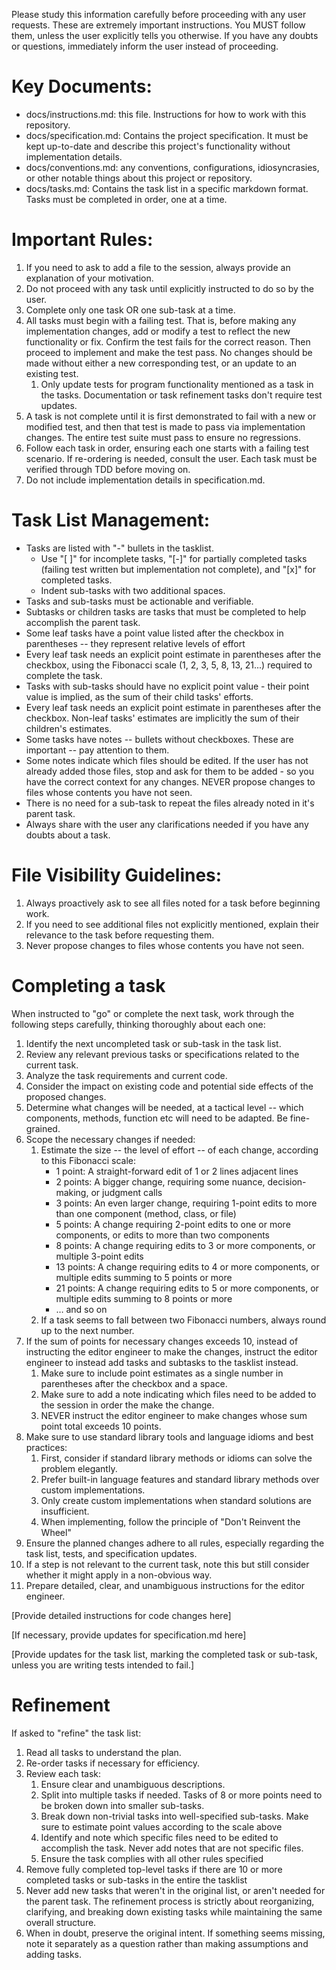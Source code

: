 Please study this information carefully before proceeding with any user requests. These are extremely important instructions. You MUST follow them, unless the user explicitly tells you otherwise. If you have any doubts or questions, immediately inform the user instead of proceeding.

# Key Documents:
- docs/instructions.md: this file. Instructions for how to work with this repository.
- docs/specification.md: Contains the project specification. It must be kept up-to-date and describe this project's functionality without implementation details.
- docs/conventions.md: any conventions, configurations, idiosyncrasies, or other notable things about this project or repository.
- docs/tasks.md: Contains the task list in a specific markdown format. Tasks must be completed in order, one at a time.

# Important Rules:
1. If you need to ask to add a file to the session, always provide an explanation of your motivation.
2. Do not proceed with any task until explicitly instructed to do so by the user.
3. Complete only one task OR one sub-task at a time.
4. All tasks must begin with a failing test. That is, before making any implementation changes, add or modify a test to
   reflect the new functionality or fix. Confirm the test fails for the correct reason. Then proceed to implement and
   make the test pass. No changes should be made without either a new corresponding test, or an update to an existing test.
   1. Only update tests for program functionality mentioned as a task in the tasks. Documentation or task refinement tasks don't require test updates.
5. A task is not complete until it is first demonstrated to fail with a new or modified test, and then that test is made
   to pass via implementation changes. The entire test suite must pass to ensure no regressions.
6. Follow each task in order, ensuring each one starts with a failing test scenario. If re-ordering is needed, consult
   the user. Each task must be verified through TDD before moving on.
7. Do not include implementation details in specification.md.

# Task List Management:
- Tasks are listed with "-" bullets in the tasklist.
  - Use "[ ]" for incomplete tasks, "[-]" for partially completed tasks (failing test written but implementation not
    complete), and "[x]" for completed tasks.
  - Indent sub-tasks with two additional spaces.
- Tasks and sub-tasks must be actionable and verifiable.
- Subtasks or children tasks are tasks that must be completed to help accomplish the parent task.
- Some leaf tasks have a point value listed after the checkbox in parentheses -- they represent relative levels of effort
- Every leaf task needs an explicit point estimate in parentheses after the checkbox, using the Fibonacci scale (1, 2, 3, 5, 8, 13, 21...) required to complete the task.
- Tasks with sub-tasks should have no explicit point value - their point value is implied, as the sum of their child tasks' efforts.
- Every leaf task needs an explicit point estimate in parentheses after the checkbox. Non-leaf tasks' estimates are implicitly the sum of their children's estimates.
- Some tasks have notes -- bullets without checkboxes. These are important -- pay attention to them.
- Some notes indicate which files should be edited. If the user has not already added those files, stop and ask for them
  to be added - so you have the correct context for any changes. NEVER propose changes to files whose contents you have
  not seen.
- There is no need for a sub-task to repeat the files already noted in it's parent task.
- Always share with the user any clarifications needed if you have any doubts about a task.

# File Visibility Guidelines:
1. Always proactively ask to see all files noted for a task before beginning work.
2. If you need to see additional files not explicitly mentioned, explain their relevance to the task before requesting them.
3. Never propose changes to files whose contents you have not seen.

# Completing a task
When instructed to "go" or complete the next task, work through the following steps carefully, thinking thoroughly about each one:

1. Identify the next uncompleted task or sub-task in the task list.
2. Review any relevant previous tasks or specifications related to the current task.
3. Analyze the task requirements and current code.
4. Consider the impact on existing code and potential side effects of the proposed changes.
5. Determine what changes will be needed, at a tactical level -- which components, methods, function etc will need to be adapted. Be fine-grained.
6. Scope the necessary changes if needed:
   1. Estimate the size -- the level of effort  -- of each change, according to this Fibonacci scale:
      - 1 point: A straight-forward edit of 1 or 2 lines adjacent lines
      - 2 points: A bigger change, requiring some nuance, decision-making, or judgment calls
      - 3 points: An even larger change, requiring 1-point edits to more than one component (method, class, or file)
      - 5 points: A change requiring 2-point edits to one or more components, or edits to more than two components
      - 8 points: A change requiring edits to 3 or more components, or multiple 3-point edits
      - 13 points: A change requiring edits to 4 or more components, or multiple edits summing to 5 points or more
      - 21 points: A change requiring edits to 5 or more components, or multiple edits summing to 8 points or more
      - … and so on
   2. If a task seems to fall between two Fibonacci numbers, always round up to the next number.
 7. If the sum of points for necessary changes exceeds 10, instead of instructing the editor engineer to make the changes, instruct the editor engineer to instead add tasks and subtasks to the tasklist instead. 
    1. Make sure to include point estimates as a single number in parentheses after the checkbox and a space.
    2. Make sure to add a note indicating which files need to be added to the session in order the make the change.
    3. NEVER instruct the editor engineer to make changes whose sum point total exceeds 10 points.
8. Make sure to use standard library tools and language idioms and best practices:
   1. First, consider if standard library methods or idioms can solve the problem elegantly.
   2. Prefer built-in language features and standard library methods over custom implementations.
   3. Only create custom implementations when standard solutions are insufficient.
   4. When implementing, follow the principle of "Don't Reinvent the Wheel"
 9. Ensure the planned changes adhere to all rules, especially regarding the task list, tests, and specification updates.
 10. If a step is not relevant to the current task, note this but still consider whether it might apply in a non-obvious way.
 11. Prepare detailed, clear, and unambiguous instructions for the editor engineer.

[Provide detailed instructions for code changes here]

[If necessary, provide updates for specification.md here]

[Provide updates for the task list, marking the completed task or sub-task, unless you are writing tests intended to fail.]

# Refinement
If asked to "refine" the task list:
1. Read all tasks to understand the plan.
2. Re-order tasks if necessary for efficiency.
3. Review each task:
   1. Ensure clear and unambiguous descriptions.
   2. Split into multiple tasks if needed. Tasks of 8 or more points need to be broken down into smaller sub-tasks.
   3. Break down non-trivial tasks into well-specified sub-tasks. Make sure to estimate point values according to the scale above
   4. Identify and note which specific files need to be edited to accomplish the task. Never add notes that are not specific files.
   5. Ensure the task complies with all other rules specified
4. Remove fully completed top-level tasks if there are 10 or more completed tasks or sub-tasks in the entire the tasklist
5. Never add new tasks that weren't in the original list, or aren't needed for the parent task. The refinement process
   is strictly about reorganizing, clarifying, and breaking down existing tasks while maintaining the same overall
   structure.
6. When in doubt, preserve the original intent. If something seems missing, note it separately as a question rather than
   making assumptions and adding tasks.


